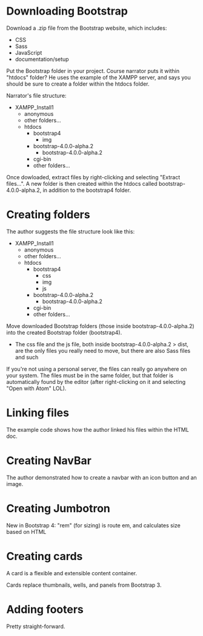 # Downloading Bootstrap

Download a .zip file from the Bootstrap website, which includes:
- CSS
- Sass
- JavaScript
- documentation/setup

Put the Bootstrap folder in your project. Course narrator puts it within "htdocs" folder? He uses the example of the XAMPP server, and says you should be sure to create a folder within the htdocs folder.

Narrator's file structure:

- XAMPP_Install1
  - anonymous
  - other folders...
  - htdocs
    - bootstrap4
      - img
    - bootstrap-4.0.0-alpha.2
      - bootstrap-4.0.0-alpha.2
    - cgi-bin
    - other folders...

Once dowloaded, extract files by right-clicking and selecting "Extract files...". A new folder is then created within the htdocs called bootstrap-4.0.0-alpha.2, in addition to the bootstrap4 folder.

# Creating folders

The author suggests the file structure look like this:

- XAMPP_Install1
  - anonymous
  - other folders...
  - htdocs
    - bootstrap4
      - css
      - img
      - js
    - bootstrap-4.0.0-alpha.2
      - bootstrap-4.0.0-alpha.2
    - cgi-bin
    - other folders...

Move downloaded Bootstrap folders (those inside bootstrap-4.0.0-alpha.2) into the created Bootstrap folder (bootstrap4).

- The css file and the js file, both inside bootstrap-4.0.0-alpha.2 > dist, are the only files you really need to move, but there are also Sass files and such

If you're not using a personal server, the files can really go anywhere on your system. The files must be in the same folder, but that folder is automatically found by the editor (after right-clicking on it and selecting "Open with Atom" LOL).

# Linking files

The example code shows how the author linked his files within the HTML doc.

# Creating NavBar

The author demonstrated how to create a navbar with an icon button and an image.

# Creating Jumbotron

New in Bootstrap 4: "rem" (for sizing) is route em, and calculates size based on HTML

# Creating cards

A card is a flexible and extensible content container.

Cards replace thumbnails, wells, and panels from Bootstrap 3.

# Adding footers

Pretty straight-forward.
